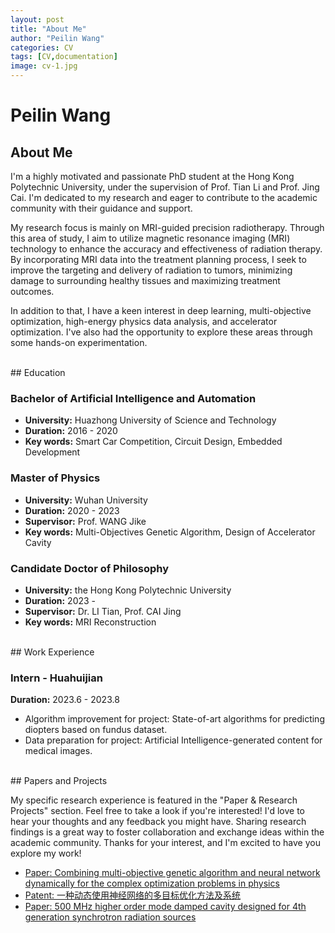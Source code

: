 ```yaml
---
layout: post
title: "About Me"
author: "Peilin Wang"
categories: CV
tags: [CV,documentation]
image: cv-1.jpg
---
```


# Peilin Wang

## About Me

I'm a highly motivated and passionate PhD student at the Hong Kong Polytechnic University, under the supervision of Prof. Tian Li and Prof. Jing Cai. I'm dedicated to my research and eager to contribute to the academic community with their guidance and support. 

My research focus is mainly on MRI-guided precision radiotherapy. Through this area of study, I aim to utilize magnetic resonance imaging (MRI) technology to enhance the accuracy and effectiveness of radiation therapy. By incorporating MRI data into the treatment planning process, I seek to improve the targeting and delivery of radiation to tumors, minimizing damage to surrounding healthy tissues and maximizing treatment outcomes. 

In addition to that, I have a keen interest in deep learning, multi-objective optimization, high-energy physics data analysis, and accelerator optimization. I've also had the opportunity to explore these areas through some hands-on experimentation.

<br/>
## Education

### Bachelor of Artificial Intelligence and Automation

- **University:** Huazhong University of Science and Technology
- **Duration:** 2016 - 2020
- **Key words:** Smart Car Competition, Circuit Design, Embedded Development

### Master of Physics

- **University:** Wuhan University
- **Duration:** 2020 - 2023
- **Supervisor:** Prof. WANG Jike
- **Key words:** Multi-Objectives Genetic Algorithm, Design of Accelerator Cavity

### Candidate Doctor of Philosophy

- **University:** the Hong Kong Polytechnic University
- **Duration:** 2023 - 
- **Supervisor:** Dr. LI Tian, Prof. CAI Jing
- **Key words:** MRI Reconstruction

<br/>
## Work Experience

### Intern - Huahuijian

**Duration:** 2023.6 - 2023.8

- Algorithm improvement for project: State-of-art algorithms for predicting diopters based on fundus dataset.
- Data preparation for project: Artificial Intelligence-generated content for medical images.

<br/>
## Papers and Projects

My specific research experience is featured in the "Paper & Research Projects" section. Feel free to take a look if you're interested! I'd love to hear your thoughts and any feedback you might have. Sharing research findings is a great way to foster collaboration and exchange ideas within the academic community. Thanks for your interest, and I'm excited to have you explore my work!

- [Paper: Combining multi-objective genetic algorithm and neural network dynamically for the complex optimization problems in physics](chrome-extension://efaidnbmnnnibpcajpcglclefindmkaj/https://www.nature.com/articles/s41598-023-27478-7.pdf)
- [Patent: 一种动态使用神经网络的多目标优化方法及系统](https://kns.cnki.net/kcms2/article/abstract?v=kxaUMs6x7-4I2jr5WTdXti3zQ9F92xu0djlSA8-Y0a-w2p-ld1Ocs8QFwy-qyX104LwPex9Atd7PxrWP7L6QWJQ30XVCO9vw&uniplatform=NZKPT)
- [Paper: 500 MHz higher order mode damped cavity designed for 4th generation synchrotron radiation sources](chrome-extension://efaidnbmnnnibpcajpcglclefindmkaj/https://pdf.sciencedirectassets.com/271580/1-s2.0-S0168900222X00156/1-s2.0-S0168900222006015/main.pdf?X-Amz-Security-Token=IQoJb3JpZ2luX2VjENn%2F%2F%2F%2F%2F%2F%2F%2F%2F%2FwEaCXVzLWVhc3QtMSJGMEQCIFg1OCKBhbCb56Ewvsx6H9J6JlZtOjPOi6DudpKNwEY%2BAiB6a2efk4KmqC2Rj3M3nEzsvlkjO1T587sAu2BPpCO9zyqyBQhxEAUaDDA1OTAwMzU0Njg2NSIMvAkhAYBHxr7xdi15Ko8F4HyOodh7LvFM3MZF5xpndfGBWD3gerRqg8pEiOpKw7osLFvWCDlXJLvQYvcMHxgWpJ19fGhcWO8aptCnUfmNVS7HLfeeyk4TGSW8Eil2OdM4O1Dn4JTF%2BFrW0tOyX%2FbUhMbdwzP0CYw2xKlEyQaIFSHs26TdAI%2FhpCrdC%2FjS49il1PCZS3j8GKFEtMq3%2FFhEkfitI7mA%2BOHFToePMBjwVFTl7IhVHwtScqk5crGbak906qRuXBEFiehPyNe%2BJD%2F1U4TkCSojuzI34urmrsVSmZZ%2FYG6TJNiF5US4FljK8z%2BR5kpBC%2F8Sp8O6808IAvwbyGMs60g1hvaXpc53hUFI3U9ZSwq3VuRAoQPdAO9Bh9j6dnt3NKgQd0e%2BwA4HuCUBm%2FsjzgTz%2FZ1Do8Xajrto2QUkEB5fOkSbx%2B4AtRPqG9tXa6fwtD3VLaF9Kt25hx8tEQmMDiktBOBs9U4yEhD9yQQAlZcBpeeuEZh0SEgMFtf3gGXZe1%2Bv5TIL1h7xm2h9YY%2Fx%2Bglayd2Sm4snnnI88Ey6uak8wJxHCx85ZB6Lpaxjc%2BF5cOFcjiAnB1dQaGNRG7hRVz0dYnIweJzBB37%2BQh%2F7HBRi%2FyDkvkeWoU6BT6Am8PeSvsQeYLjiTdSjKKeDVgSvTxWRzLDfE0fHdCSRyeV2K8pr1GbrVYaapKNCEHkJh3cHDfnUsWsw2ce%2B1KduOwUZN7st9ZCI9hww%2FrYdZKVXCSYNucuzAwZQwFPLVOw8YlnFO9Wo5sVHqDZxIag7vlf1Ip8rJ2I60ZTeiSX%2BbW6w2dykTTGcpN5cONqDoqUtSBfLiRL7BhN%2Fn4XyoG6%2BbvK14tmmfO127yL47pPJZlEeyXK49yEYh6Yjm%2FGNMDDx8o2mBjqyAQ7nYKEjZ0%2FFg3oZp9BRpWE%2FaEt7Z98OhulK5pwCYo%2FmZFi5RDRN8Xv2RL16uwDlHZaXDOuBD6pa0mrPqXhCvgxIdUj0WLraO0ctRPDWUIc7ZRmTimt%2BmstlM%2B5cYNDFyY6VIfnKTETo1T6HzekKIl9bmoxiqhLGZzR4cpKlHtBVZjSLq7c0ghwiKtyThiH6jQJGiIYPe4O%2FZc3%2F6L5K6gFeWbRfP0lD1BEs1si7HR95mgM%3D&X-Amz-Algorithm=AWS4-HMAC-SHA256&X-Amz-Date=20230728T085717Z&X-Amz-SignedHeaders=host&X-Amz-Expires=300&X-Amz-Credential=ASIAQ3PHCVTYXYFW7CS5%2F20230728%2Fus-east-1%2Fs3%2Faws4_request&X-Amz-Signature=3e1194c1eb0a27f8565831ab840810205a2ac6bd0f0f85cfdf2d32c6383b98a4&hash=c2e4a79cb73fc74cab1c53e2142590a0bc6a5be919bd8f1af60a2d9857c8ac81&host=68042c943591013ac2b2430a89b270f6af2c76d8dfd086a07176afe7c76c2c61&pii=S0168900222006015&tid=spdf-7f4ba442-b4c1-4453-bdc2-d1deaccf8746&sid=1e370917306d01473a5a2b6135d0c3a7b8a5gxrqa&type=client&tsoh=d3d3LnNjaWVuY2VkaXJlY3QuY29t&ua=0103520a0000045c045a&rr=7edbe9e83d3558e4&cc=de)

